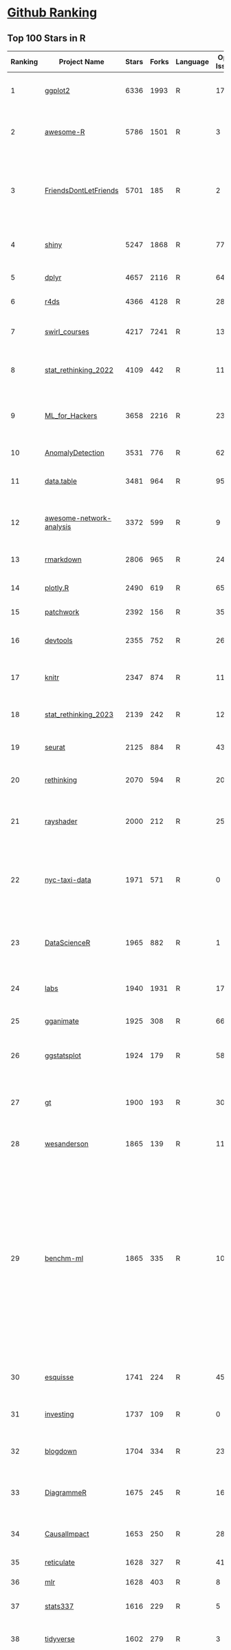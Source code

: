 [Github Ranking](../README.md)
==========

## Top 100 Stars in R

| Ranking | Project Name | Stars | Forks | Language | Open Issues | Description | Last Commit |
| ------- | ------------ | ----- | ----- | -------- | ----------- | ----------- | ----------- |
| 1 | [ggplot2](https://github.com/tidyverse/ggplot2) | 6336 | 1993 | R | 179 | An implementation of the Grammar of Graphics in R | 2024-04-30T12:28:16Z |
| 2 | [awesome-R](https://github.com/qinwf/awesome-R) | 5786 | 1501 | R | 3 | A curated list of awesome R packages, frameworks and software. | 2024-02-29T09:37:56Z |
| 3 | [FriendsDontLetFriends](https://github.com/cxli233/FriendsDontLetFriends) | 5701 | 185 | R | 2 | Friends don't let friends make certain types of data visualization - What are they and why are they bad.  | 2024-03-10T15:55:19Z |
| 4 | [shiny](https://github.com/rstudio/shiny) | 5247 | 1868 | R | 770 | Easy interactive web applications with R | 2024-04-30T23:13:56Z |
| 5 | [dplyr](https://github.com/tidyverse/dplyr) | 4657 | 2116 | R | 64 | dplyr: A grammar of data manipulation | 2024-04-04T02:02:43Z |
| 6 | [r4ds](https://github.com/hadley/r4ds) | 4366 | 4128 | R | 28 | R for data science: a book | 2024-04-20T13:05:48Z |
| 7 | [swirl_courses](https://github.com/swirldev/swirl_courses) | 4217 | 7241 | R | 137 | :mortar_board: A collection of interactive courses for the swirl R package. | 2024-01-10T17:38:19Z |
| 8 | [stat_rethinking_2022](https://github.com/rmcelreath/stat_rethinking_2022) | 4109 | 442 | R | 11 | Statistical Rethinking course winter 2022 | 2022-03-15T15:07:26Z |
| 9 | [ML_for_Hackers](https://github.com/johnmyleswhite/ML_for_Hackers) | 3658 | 2216 | R | 23 | Code accompanying the book "Machine Learning for Hackers" | 2019-05-26T16:52:29Z |
| 10 | [AnomalyDetection](https://github.com/twitter/AnomalyDetection) | 3531 | 776 | R | 62 | Anomaly Detection with R | 2019-08-30T19:49:16Z |
| 11 | [data.table](https://github.com/Rdatatable/data.table) | 3481 | 964 | R | 951 | R's data.table package extends data.frame: | 2024-05-01T01:18:22Z |
| 12 | [awesome-network-analysis](https://github.com/briatte/awesome-network-analysis) | 3372 | 599 | R | 9 | A curated list of awesome network analysis resources. | 2024-04-16T20:33:33Z |
| 13 | [rmarkdown](https://github.com/rstudio/rmarkdown) | 2806 | 965 | R | 241 | Dynamic Documents for R | 2024-04-30T15:47:32Z |
| 14 | [plotly.R](https://github.com/plotly/plotly.R) | 2490 | 619 | R | 650 | An interactive graphing library for R | 2024-04-27T00:34:29Z |
| 15 | [patchwork](https://github.com/thomasp85/patchwork) | 2392 | 156 | R | 35 | The Composer of ggplots | 2024-03-25T19:43:53Z |
| 16 | [devtools](https://github.com/r-lib/devtools) | 2355 | 752 | R | 26 | Tools to make an R developer's life easier | 2024-02-21T21:58:49Z |
| 17 | [knitr](https://github.com/yihui/knitr) | 2347 | 874 | R | 119 | A general-purpose tool for dynamic report generation in R | 2024-05-01T00:53:46Z |
| 18 | [stat_rethinking_2023](https://github.com/rmcelreath/stat_rethinking_2023) | 2139 | 242 | R | 12 | Statistical Rethinking Course for Jan-Mar 2023 | 2023-11-28T12:15:06Z |
| 19 | [seurat](https://github.com/satijalab/seurat) | 2125 | 884 | R | 435 | R toolkit for single cell genomics | 2024-04-10T17:02:44Z |
| 20 | [rethinking](https://github.com/rmcelreath/rethinking) | 2070 | 594 | R | 202 | Statistical Rethinking course and book package | 2024-03-20T09:57:12Z |
| 21 | [rayshader](https://github.com/tylermorganwall/rayshader) | 2000 | 212 | R | 25 | R Package for 2D and 3D mapping and data visualization | 2024-03-31T03:25:58Z |
| 22 | [nyc-taxi-data](https://github.com/toddwschneider/nyc-taxi-data) | 1971 | 571 | R | 0 | Import public NYC taxi and for-hire vehicle (Uber, Lyft) trip data into a PostgreSQL or ClickHouse database | 2024-04-01T16:26:43Z |
| 23 | [DataScienceR](https://github.com/ujjwalkarn/DataScienceR) | 1965 | 882 | R | 1 | a curated list of R tutorials for Data Science, NLP and Machine Learning  | 2023-03-10T11:06:16Z |
| 24 | [labs](https://github.com/genomicsclass/labs) | 1940 | 1931 | R | 17 | Rmd source files for the HarvardX series PH525x | 2024-02-12T12:55:39Z |
| 25 | [gganimate](https://github.com/thomasp85/gganimate) | 1925 | 308 | R | 66 | A Grammar of Animated Graphics | 2024-02-27T14:13:52Z |
| 26 | [ggstatsplot](https://github.com/IndrajeetPatil/ggstatsplot) | 1924 | 179 | R | 58 | Enhancing {ggplot2} plots with statistical analysis 📊📣 | 2024-04-24T13:10:42Z |
| 27 | [gt](https://github.com/rstudio/gt) | 1900 | 193 | R | 307 | Easily generate information-rich, publication-quality tables from R | 2024-04-30T20:27:37Z |
| 28 | [wesanderson](https://github.com/karthik/wesanderson) | 1865 | 139 | R | 11 | A Wes Anderson color palette for R | 2023-10-31T16:22:04Z |
| 29 | [benchm-ml](https://github.com/szilard/benchm-ml) | 1865 | 335 | R | 10 | A minimal benchmark for scalability, speed and accuracy of commonly used open source implementations (R packages, Python scikit-learn, H2O, xgboost, Spark MLlib etc.) of the top machine learning algorithms for binary classification (random forests, gradient boosted trees, deep neural networks etc.). | 2022-09-16T14:01:14Z |
| 30 | [esquisse](https://github.com/dreamRs/esquisse) | 1741 | 224 | R | 45 | RStudio add-in to make plots interactively with ggplot2 | 2024-04-26T08:03:26Z |
| 31 | [investing](https://github.com/zonination/investing) | 1737 | 109 | R | 0 | Investing Returns on the Market as a Whole | 2016-12-27T13:58:02Z |
| 32 | [blogdown](https://github.com/rstudio/blogdown) | 1704 | 334 | R | 23 | Create Blogs and Websites with R Markdown | 2024-02-28T08:42:09Z |
| 33 | [DiagrammeR](https://github.com/rich-iannone/DiagrammeR) | 1675 | 245 | R | 160 | Graph and network visualization using tabular data in R | 2024-03-14T05:12:00Z |
| 34 | [CausalImpact](https://github.com/google/CausalImpact) | 1653 | 250 | R | 28 | An R package for causal inference in time series | 2023-07-17T18:19:58Z |
| 35 | [reticulate](https://github.com/rstudio/reticulate) | 1628 | 327 | R | 415 | R Interface to Python | 2024-04-30T14:12:37Z |
| 36 | [mlr](https://github.com/mlr-org/mlr) | 1628 | 403 | R | 8 | Machine Learning in R  | 2024-04-01T17:14:47Z |
| 37 | [stats337](https://github.com/hadley/stats337) | 1616 | 229 | R | 5 | Readings in applied data science | 2018-06-21T15:57:29Z |
| 38 | [tidyverse](https://github.com/tidyverse/tidyverse) | 1602 | 279 | R | 3 | Easily install and load packages from the tidyverse | 2023-12-12T13:45:13Z |
| 39 | [caret](https://github.com/topepo/caret) | 1587 | 630 | R | 173 | caret (Classification And Regression Training) R package that contains misc functions for training and plotting classification and regression models | 2024-04-22T02:15:16Z |
| 40 | [bbplot](https://github.com/bbc/bbplot) | 1536 | 261 | R | 12 | R package that helps create and export ggplot2 charts in the style used by the BBC News data team | 2021-07-02T16:44:39Z |
| 41 | [tofsims](https://github.com/fossasia/tofsims) | 1494 | 6 | R | 0 | None | 2017-11-29T19:16:12Z |
| 42 | [rvest](https://github.com/tidyverse/rvest) | 1471 | 339 | R | 21 | Simple web scraping for R | 2024-02-26T16:02:40Z |
| 43 | [geocompr](https://github.com/geocompx/geocompr) | 1470 | 580 | R | 7 | Geocomputation with R: an open source book | 2024-04-26T11:15:10Z |
| 44 | [r-color-palettes](https://github.com/EmilHvitfeldt/r-color-palettes) | 1436 | 137 | R | 24 | Comprehensive list of color palettes available in R ❤️🧡💛💚💙💜 | 2024-01-27T06:33:50Z |
| 45 | [broom](https://github.com/tidymodels/broom) | 1409 | 297 | R | 7 | Convert statistical analysis objects from R into tidy format | 2024-04-03T18:12:42Z |
| 46 | [plumber](https://github.com/rstudio/plumber) | 1368 | 253 | R | 136 | Turn your R code into a web API. | 2024-04-26T17:05:08Z |
| 47 | [janitor](https://github.com/sfirke/janitor) | 1341 | 130 | R | 32 | simple tools for data cleaning in R | 2024-03-02T09:00:21Z |
| 48 | [tidyr](https://github.com/tidyverse/tidyr) | 1340 | 410 | R | 52 | Tidy Messy Data | 2024-04-25T18:06:45Z |
| 49 | [drake](https://github.com/ropensci/drake) | 1330 | 131 | R | 0 | An R-focused pipeline toolkit for reproducibility and high-performance computing | 2024-03-04T14:46:51Z |
| 50 | [tensorflow](https://github.com/rstudio/tensorflow) | 1321 | 316 | R | 39 | TensorFlow for R | 2024-04-15T16:44:18Z |
| 51 | [rnaseq_tutorial](https://github.com/griffithlab/rnaseq_tutorial) | 1310 | 615 | R | 5 | Informatics for RNA-seq: A web resource for analysis on the cloud. Educational tutorials and working pipelines for RNA-seq analysis including an introduction to: cloud computing, critical file formats, reference genomes, gene annotation, expression, differential expression, alternative splicing, data visualization, and interpretation. | 2023-05-31T18:45:10Z |
| 52 | [ggthemes](https://github.com/jrnold/ggthemes) | 1297 | 228 | R | 9 | Additional themes, scales, and geoms for ggplot2 | 2024-02-14T22:58:14Z |
| 53 | [mastering-shiny](https://github.com/hadley/mastering-shiny) | 1293 | 561 | R | 54 | Mastering Shiny: a book | 2024-04-29T19:21:50Z |
| 54 | [sf](https://github.com/r-spatial/sf) | 1277 | 279 | R | 41 | Simple Features for R | 2024-04-24T08:49:28Z |
| 55 | [brms](https://github.com/paul-buerkner/brms) | 1231 | 176 | R | 104 | brms R package for Bayesian generalized multivariate non-linear multilevel models using Stan | 2024-04-30T06:28:34Z |
| 56 | [ComplexHeatmap](https://github.com/jokergoo/ComplexHeatmap) | 1231 | 219 | R | 161 | Make Complex Heatmaps  | 2024-01-18T01:49:05Z |
| 57 | [purrr](https://github.com/tidyverse/purrr) | 1222 | 253 | R | 30 | A functional programming toolkit for R | 2024-03-22T21:01:41Z |
| 58 | [hrbrthemes](https://github.com/hrbrmstr/hrbrthemes) | 1202 | 94 | R | 26 | :lock_with_ink_pen: Opinionated, typographic-centric ggplot2 themes and theme components | 2024-03-03T11:03:15Z |
| 59 | [ggrepel](https://github.com/slowkow/ggrepel) | 1187 | 92 | R | 32 | :round_pushpin: Repel overlapping text labels away from each other in your ggplot2 figures. | 2024-02-11T20:37:08Z |
| 60 | [advanced-shiny](https://github.com/daattali/advanced-shiny) | 1182 | 387 | R | 0 | 🤹 Shiny tips & tricks for improving your apps and solving common problems | 2021-09-27T18:50:51Z |
| 61 | [vitae](https://github.com/mitchelloharawild/vitae) | 1178 | 226 | R | 32 | R Markdown Résumés and CVs | 2024-03-07T22:59:39Z |
| 62 | [tidytext](https://github.com/juliasilge/tidytext) | 1158 | 181 | R | 10 | Text mining using tidy tools :sparkles::page_facing_up::sparkles: | 2024-04-10T13:44:30Z |
| 63 | [lintr](https://github.com/r-lib/lintr) | 1153 | 183 | R | 260 | Static Code Analysis for R | 2024-04-23T13:22:19Z |
| 64 | [forecast](https://github.com/robjhyndman/forecast) | 1099 | 338 | R | 13 | Forecasting Functions for Time Series and Linear Models | 2024-04-17T21:51:33Z |
| 65 | [swirl](https://github.com/swirldev/swirl) | 1095 | 592 | R | 291 | :cyclone: Learn R, in R. | 2023-10-27T18:00:31Z |
| 66 | [r-source](https://github.com/wch/r-source) | 1090 | 302 | R | 0 | Read-only mirror of R source code from https://svn.r-project.org/R/, updated hourly. See the build instructions on the wiki page. | 2024-04-30T15:30:40Z |
| 67 | [statistics-for-data-scientists](https://github.com/andrewgbruce/statistics-for-data-scientists) | 1089 | 653 | R | 9 | Code and data associated with the book "Statistics for Data Scientists: 50 Essential Concepts" | 2022-12-16T01:16:27Z |
| 68 | [ggpubr](https://github.com/kassambara/ggpubr) | 1086 | 160 | R | 215 | 'ggplot2' Based Publication Ready Plots | 2023-08-24T09:40:01Z |
| 69 | [MetBrewer](https://github.com/BlakeRMills/MetBrewer) | 1046 | 76 | R | 6 | Color palette package in R inspired by works at the Metropolitan Museum of Art in New York | 2023-09-30T14:24:56Z |
| 70 | [ggraph](https://github.com/thomasp85/ggraph) | 1042 | 108 | R | 34 | Grammar of Graph Graphics | 2024-03-07T12:53:00Z |
| 71 | [easystats](https://github.com/easystats/easystats) | 1023 | 76 | R | 36 | :milky_way: The R easystats-project | 2024-05-01T00:28:25Z |
| 72 | [rstan](https://github.com/stan-dev/rstan) | 1008 | 262 | R | 328 | RStan, the R interface to Stan | 2024-04-18T14:09:29Z |
| 73 | [readr](https://github.com/tidyverse/readr) | 993 | 287 | R | 74 | Read flat files (csv, tsv, fwf) into R | 2024-04-11T08:46:50Z |
| 74 | [httr](https://github.com/r-lib/httr) | 981 | 1993 | R | 1 | httr: a friendly http package for R | 2023-10-31T20:49:27Z |
| 75 | [renv](https://github.com/rstudio/renv) | 962 | 148 | R | 112 | renv: Project environments for R. | 2024-05-01T00:17:04Z |
| 76 | [magrittr](https://github.com/tidyverse/magrittr) | 953 | 155 | R | 20 | Improve the readability of R code with the pipe | 2023-03-08T13:37:44Z |
| 77 | [performance](https://github.com/easystats/performance) | 948 | 88 | R | 103 | :muscle: Models' quality and performance metrics (R2, ICC, LOO, AIC, BF, ...) | 2024-04-29T13:38:30Z |
| 78 | [gtsummary](https://github.com/ddsjoberg/gtsummary) | 945 | 105 | R | 38 | Presentation-Ready Data Summary and Analytic Result Tables | 2024-04-30T14:49:24Z |
| 79 | [clusterProfiler](https://github.com/YuLab-SMU/clusterProfiler) | 942 | 243 | R | 289 | :bar_chart: A universal enrichment tool for interpreting omics data | 2024-04-11T01:03:18Z |
| 80 | [circlize](https://github.com/jokergoo/circlize) | 942 | 141 | R | 48 | Circular visualization in R  | 2023-11-11T08:34:17Z |
| 81 | [tinytex](https://github.com/rstudio/tinytex) | 938 | 113 | R | 21 | A lightweight, cross-platform, portable, and easy-to-maintain LaTeX distribution based on TeX Live | 2024-04-26T16:03:50Z |
| 82 | [future](https://github.com/HenrikBengtsson/future) | 931 | 80 | R | 104 | :rocket: R package: future: Unified Parallel and Distributed Processing in R for Everyone | 2024-04-19T01:13:07Z |
| 83 | [sparklyr](https://github.com/sparklyr/sparklyr) | 923 | 302 | R | 321 | R interface for Apache Spark | 2024-04-29T16:54:48Z |
| 84 | [ggforce](https://github.com/thomasp85/ggforce) | 904 | 105 | R | 53 | Accelerating ggplot2 | 2024-02-19T13:37:13Z |
| 85 | [generativeart](https://github.com/cutterkom/generativeart) | 893 | 155 | R | 5 | Create Generative Art with R | 2022-04-27T07:53:49Z |
| 86 | [fasteR](https://github.com/matloff/fasteR) | 892 | 142 | R | 6 | Fast Lane to Learning R! | 2023-12-05T07:00:33Z |
| 87 | [datapasta](https://github.com/MilesMcBain/datapasta) | 884 | 58 | R | 28 | On top of spaghetti, all covered in cheese.... | 2022-04-29T11:08:13Z |
| 88 | [BanditsBook](https://github.com/johnmyleswhite/BanditsBook) | 881 | 266 | R | 5 | Code for my book on Multi-Armed Bandit Algorithms | 2020-01-09T19:48:06Z |
| 89 | [mlr3](https://github.com/mlr-org/mlr3) | 880 | 81 | R | 77 | mlr3: Machine Learning in R - next generation | 2024-04-29T15:02:10Z |
| 90 | [golem](https://github.com/ThinkR-open/golem) | 876 | 128 | R | 72 | A Framework for Building Robust Shiny Apps  | 2024-04-10T15:31:52Z |
| 91 | [ggthemr](https://github.com/Mikata-Project/ggthemr) | 874 | 106 | R | 7 | Themes for ggplot2. | 2022-05-07T19:44:21Z |
| 92 | [pagedown](https://github.com/rstudio/pagedown) | 870 | 130 | R | 80 | Paginate the HTML Output of R Markdown with CSS for Print | 2023-12-29T22:36:29Z |
| 93 | [targets](https://github.com/ropensci/targets) | 870 | 68 | R | 0 | Function-oriented Make-like declarative workflows for R | 2024-04-30T20:06:45Z |
| 94 | [testthat](https://github.com/r-lib/testthat) | 863 | 313 | R | 92 | An R 📦 to make testing 😀 | 2024-04-21T23:06:06Z |
| 95 | [rappor](https://github.com/google/rappor) | 857 | 210 | R | 26 | RAPPOR: Privacy-Preserving Reporting Algorithms | 2022-07-14T06:30:15Z |
| 96 | [modelsummary](https://github.com/vincentarelbundock/modelsummary) | 855 | 73 | R | 5 | Beautiful and customizable model summaries in R. | 2024-04-28T18:23:48Z |
| 97 | [gptstudio](https://github.com/MichelNivard/gptstudio) | 849 | 93 | R | 15 | GPT RStudio addins that enable GPT assisted coding, writing & analysis | 2024-04-15T22:29:12Z |
| 98 | [palmerpenguins](https://github.com/allisonhorst/palmerpenguins) | 847 | 201 | R | 12 | A great intro dataset for data exploration & visualization (alternative to iris). | 2024-02-19T13:56:55Z |
| 99 | [slidify](https://github.com/ramnathv/slidify) | 845 | 339 | R | 173 | Generate reproducible html5 slides from R markdown | 2016-08-02T03:54:45Z |
| 100 | [paletteer](https://github.com/EmilHvitfeldt/paletteer) | 843 | 45 | R | 5 | 🎨🎨🎨 Collection of most color palettes in a single R package | 2024-01-22T15:56:38Z |

